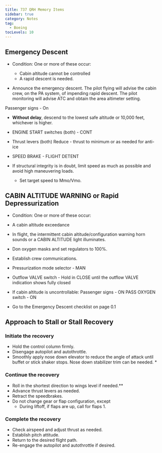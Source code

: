 ```yaml
---
title: 737 QRH Memory Items
sidebar: true
category: Notes
tag:
  - Boeing
tocLevels: 10
---
```


## Emergency Descent

- Condition: One or more of these occur:

  - Cabin altitude cannot be controlled
  - A rapid descent is needed.

- Announce the emergency descent. The pilot flying will advise the cabin crew, on the PA system, of impending rapid descent. The pilot monitoring will advise ATC and obtain the area altimeter setting.

Passenger signs - On

- **Without delay**, descend to the lowest safe altitude or 10,000 feet, whichever is higher.

- ENGINE START switches (both) - CONT

- Thrust levers (both) Reduce - thrust to minimum or as needed for anti-ice

- SPEED BRAKE - FLIGHT DETENT

- If structural integrity is in doubt, limit speed as much as possible and avoid high maneuvering loads.

  - Set target speed to Mmo/Vmo.

<AudioPlayer src= "/Boeing/737QRH-Memory-Items/Emergency Descent.mp3"></AudioPlayer>

## CABIN ALTITUDE WARNING or Rapid Depressurization

- Condition: One or more of these occur:
- A cabin altitude exceedance
- In flight, the intermittent cabin altitude/configuration warning horn sounds or a CABIN ALTITUDE light illuminates.

- Don oxygen masks and set regulators to 100%.
- Establish crew communications.
- Pressurization mode selector - MAN
- Outflow VALVE switch - Hold in CLOSE until the outflow VALVE indication shows fully closed
- If cabin altitude is uncontrollable:
  Passenger signs - ON
  PASS OXYGEN switch - ON
- Go to the Emergency Descent checklist on page 0.1

<AudioPlayer src= "/Boeing/737QRH-Memory-Items/CABIN ALTITUDE WARNING or Rapid Depressurization.mp3"></AudioPlayer>

## Approach to Stall or Stall Recovery

### Initiate the recovery

- Hold the control column firmly.
- Disengage autopilot and autothrottle.
- Smoothly apply nose down elevator to reduce the angle of attack until buffet or stick shaker stops. Nose down stabilizer trim can be needed. \*

### Continue the recovery

- Roll in the shortest direction to wings level if needed.\*\*
- Advance thrust levers as needed.
- Retract the speedbrakes.
- Do not change gear or flap configuration, except
  - During liftoff, if flaps are up, call for flaps 1.

### Complete the recovery

- Check airspeed and adjust thrust as
  needed.
- Establish pitch attitude.
- Return to the desired flight path.
- Re-engage the autopilot and autothrottle if desired.

<AudioPlayer src= "/Boeing/737QRH-Memory-Items/Approach to Stall or Stall Recovery.mp3"></AudioPlayer>
